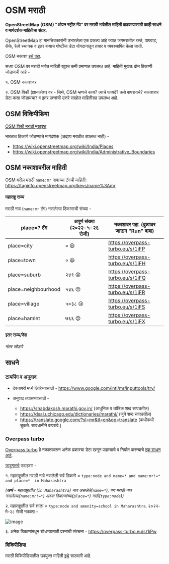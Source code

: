 # OSM मराठी

**OpenStreetMap (OSM) "ओपन स्ट्रीट मॅप" वर मराठी भाषेतील माहिती वाढवण्यासाठी काही साधने व मार्गदर्शक माहितीचा संग्रह.**

OpenStreetMap हा मानचित्रकारांनी उभारलेला एक प्रकल्प आहे ज्यात जगभरातील रस्ते, पायवाट, कॅफे, रेल्वे स्थानक व इतर बऱ्याच गोष्टींचा डेटा योगदानातून तयार व व्यवस्थापित केला जातो.

OSM नकाशा [इथे पहा](https://www.openstreetmap.org/).

सध्या OSM वर मराठी भाषेत माहिती खूपच कमी प्रमाणात उपलब्ध आहे.
माहिती मुखतः दोन ठिकाणी जोडायची आहे -

१. OSM नकाशावर

२. OSM विकी (ज्ञानकोश) वर - जिथे, OSM म्हणजे काय? त्याचे फायदे? कसे वापरायचे? नकाशावर डेटा कसा जोडायचा? व इतर प्रश्नांची उत्तरे सखोल माहितीसह उपलब्ध आहे.

## OSM विकिपीडिया

[OSM विकी मराठी मुखपृष्ठ](https://wiki.openstreetmap.org/wiki/Mr:Main_Page)

भारतात ठिकाणे जोडण्याचे मार्गदर्शक (अद्याप मराठीत उपलब्ध नाही) - 

- https://wiki.openstreetmap.org/wiki/India/Places
- https://wiki.openstreetmap.org/wiki/India/Administrative_Boundaries

## OSM नकाशावरील माहिती

OSM वरील मराठी `name:mr` नावाच्या टॅगची माहिती: 
https://taginfo.openstreetmap.org/keys/name%3Amr

#### महाराष्ट्र राज्य

मराठी नाव (`name:mr` टॅग) नसलेल्या ठिकाणाची संख्या -

| place=? टॅग | अपूर्ण संख्या (२०२२-५-२६ रोजी) | नकाशावर पहा. (दुव्यावर जाऊन "Run" दाबा)
| --- | --- | --- |
| place=city | ० 😃 | https://overpass-turbo.eu/s/1iFP
| place=town | ० 😃 | https://overpass-turbo.eu/s/1iFH
| place=suburb | २४९ 😟 | https://overpass-turbo.eu/s/1iFQ
| place=neighbourhood | ५३६ 😟 | https://overpass-turbo.eu/s/1iFR
| place=village | ५०३८ 😢 | https://overpass-turbo.eu/s/1iFS
| place=hamlet | ७६६ 😟 | https://overpass-turbo.eu/s/1iFX

#### इतर राज्य/देश

_नंतर जोडणे_

## साधने

### टायपिंग व अनुवाद

- देवनागरी मध्ये लिहिण्यासाठी -
https://www.google.com/intl/mr/inputtools/try/

- अनुवाद तपासण्यासाठी -
  - https://shabdakosh.marathi.gov.in/ (आधुनिक व तांत्रिक शब्द सापडतील)
  - https://dsal.uchicago.edu/dictionaries/marathi/ (जुने शब्द सापडतील)
  - https://translate.google.com/?sl=mr&tl=en&op=translate (कधीकधी चुकते. सावधानीने वापरावे.)

### Overpass turbo

[Overpass turbo](https://overpass-turbo.eu/) हे नकाशावरून अनेक प्रकारचा डेटा खणून पाहण्याचे व निर्यात करण्याचे [एक साधन आहे](https://wiki.openstreetmap.org/wiki/Overpass_turbo).

[जादूगारचे](https://wiki.openstreetmap.org/wiki/Overpass_turbo#Query_wizard) उदाहरण - 

१. महाराष्ट्रातील मराठी नावे नसलेली सर्व ठिकाणे = `type:node and name=* and name:mr!=* and place=*  in Maharashtra`

_(**अर्थ** - महाराष्ट्रातील (`in Maharashtra`) नाव असलेले(`name=*`), पण मराठी नाव नसलेल्या(`name:mr!=*`) अश्या ठिकाणांच्या(`place=*`) गाठी(`type:node`))_

२. महाराष्ट्रातील सर्व शाळा = `type:node and amenity=school in Maharashtra`. २०२२-मे-२८ रोजी नकाशा -

![image](https://user-images.githubusercontent.com/74632379/170809419-a93fdd09-77d6-46b3-b299-cd28d3a086ee.png)


३. अनेक ठिकाणांमधून शोधण्यासाठी प्रश्नांची संरचना - https://overpass-turbo.eu/s/1iPw

### विकिपीडिया

मराठी विकिपीडियातील उपयुक्त माहिती [इथे](wiki-varg/) साठवली आहे.
